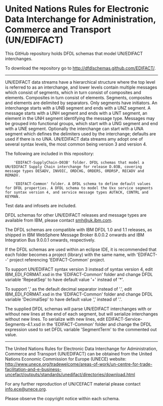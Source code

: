 United Nations Rules for Electronic Data Interchange for Administration, Commerce and Transport (UN/EDIFACT)
==========

This GitHub repository holds DFDL schemas that model UN/EDIFACT interchanges. 

To download the repository go to http://dfdlschemas.github.com/EDIFACT/.

----------------
UN/EDIFACT data streams have a hierarchical structure where the top level is referred to as an interchange, 
and lower levels contain multiple messages which consist of segments, which in turn consist of composites and elements. 
Composites in turn consist of elements. Segments, composites and elements are delimited by separators. Only segments have 
initiators. An interchange starts with a UNB segment and ends with a UNZ segment. A message starts with a UNH segment and
ends with a UNT segment, an element in the UNH segment identifying the message type. Messages may be grouped into 
functional groups, which start with a UNG segment and end with a UNE segment. Optionally the interchange can start
with a UNA segment which defines the delimiters used by the interchange; defaults are used if there is no UNA.
UN/EDIFACT data streams amy adopt one of several syntax levels, the most common being version 3 and version 4.

The following are included in this repository:
 
        'EDIFACT-SupplyChain-D03B' folder. DFDL schemas that model a UN/EDIFACT Supply Chain interchange for release D.03B, covering message types DESADV, INVOIC, ORDCHG, ORDERS, ORDRSP, RECADV and REMADV.

        'EDIFACT-Common' folder. A DFDL schema to define default values for DFDL properties. A DFDL schema to model the Uxx service segments for syntax version 4, and service message types AUTACK, CONTRL and KEYMAN.

Test data and infosets are included.

DFDL schemas for other UN/EDIFACT releases and message types are available from IBM, please contact smh@uk.ibm.com.

The DFDL schemas are compatible with IBM DFDL 1.0 and 1.1 releases, as shipped in IBM WebSphere Message Broker 8.0.0.2 onwards and IBM Integration Bus 9.0.0.1 onwards, respectively.

If the DFDL schemas are used within an eclipse IDE, it is recommended that each folder becomes a project (library) with the same name, with 'EDIFACT-<Industry>-<Release>' project referencing 'EDIFACT-Common' project.

To support UN/EDIFACT syntax version 3 instead of syntax version 4, edit IBM_EDI_FORMAT.xsd in the 'EDIFACT-Common' folder and change DFDL variable 'RepeatSep' to have default value '+' instead of '*'.

To support ',' as the default decimal separator instead of '.', edit IBM_EDI_FORMAT.xsd in the 'EDIFACT-Common' folder and change DFDL variable 'DecimalSep' to have default value ',' instead of '.'.

The supplied DFDL schemas will parse UN/EDIFACT interchanges with or without new lines at the end of each segment, but will serialize interchanges without new lines.
To serialize with new lines, edit EDIFACT-Service-Segments-4.1.xsd in the 'EDIFACT-Common' folder and change the DFDL expression used to set DFDL variable
'SegmentTerm' to the commented out value. 

----------------
The United Nations Rules for Electronic Data Interchange for Administration, Commerce and Transport (UN/EDIFACT) can be obtained 
from the United Nations Economic Commission for Europe (UNECE) website:
http://www.unece.org/tradewelcome/areas-of-work/un-centre-for-trade-facilitation-and-e-business-uncefact/outputs/standards/unedifact/directories/download.html

For any further reproduction of UN/CEFACT material please contact info.ece@unece.org. 

Please observe the copyright notice within each schema.

